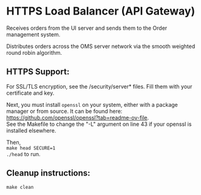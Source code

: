 # HTTPS Load Balancer (API Gateway)

Receives orders from the UI server and sends them to the Order management system. 

Distributes orders across the OMS server network via the smooth weighted round robin algorithm. 

## HTTPS Support:  
For SSL/TLS encryption, see the /security/server* files. Fill them with your certificate and key. 

Next, you must install `openssl` on your system, either with a package manager or from source. It can be found here:  https://github.com/openssl/openssl?tab=readme-ov-file.  
See the Makefile to change the "-L" argument on line 43 if your openssl is installed elsewhere. 

Then,  
`make head SECURE=1`  
`./head` to run.  

## Cleanup instructions: 
`make clean`
